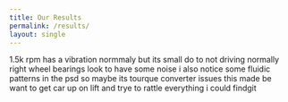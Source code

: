 ```yaml
---
title: Our Results
permalink: /results/
layout: single
---
```


1.5k rpm has a vibration normmaly but its small do to not driving normally
right wheel bearings look to have some noise
i also notice some fluidic patterns in the psd so maybe its tourque converter issues
this made be want to get car up on lift and trye to rattle everything i could findgit 